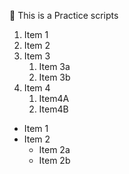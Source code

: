 :tada: This is a Practice scripts

1. Item 1
2. Item 2
3. Item 3
   1. Item 3a
   2. Item 3b
4. Item 4
   1. Item4A
   2. Item4B

* Item 1
* Item 2
  * Item 2a
  * Item 2b
